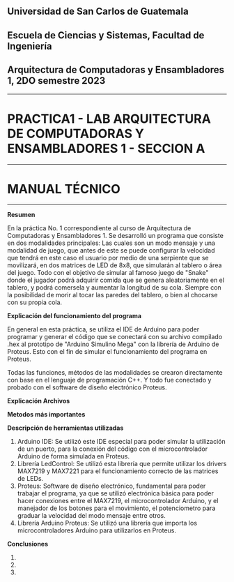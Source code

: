 ## Universidad de San Carlos de Guatemala
## Escuela de Ciencias y Sistemas, Facultad de Ingeniería
## Arquitectura de Computadoras y Ensambladores 1, 2DO semestre 2023
-----
# PRACTICA1 - LAB ARQUITECTURA DE COMPUTADORAS Y ENSAMBLADORES 1 - SECCION A
-----
# MANUAL TÉCNICO 
-----

**Resumen**

En la práctica No. 1 correspondiente al curso de Arquitectura de Computadoras y Ensambladores 1. Se desarrolló un programa que consiste en dos modalidades principales: Las cuales son un modo mensaje y una modalidad de juego, que antes de este se puede configurar la velocidad que tendrá en este caso el usuario por medio de una serpiente que se movilizará, en dos matrices de LED de 8x8, que simularán al tablero o área del juego. Todo con el objetivo de simular al famoso juego de "Snake" donde el jugador podrá adquirir comida que se genera aleatoriamente en el tablero, y podrá comersela y aumentar la longitud de su cola. Siempre con la posibilidad de morir al tocar las paredes del tablero, o bien al chocarse con su propia cola.

**Explicación del funcionamiento del programa**

En general en esta práctica, se utiliza el IDE de Arduino para poder programar y generar el código que se conectará con su archivo compilado .hex al prototipo de "Arduino Simulino Mega" con la librería de Arduino de Proteus. Esto con el fin de simular el funcionamiento del programa en Proteus.

Todas las funciones, métodos de las modalidades se crearon directamente con base en el lenguaje de programación C++. Y todo fue conectado y probado con el software de diseño electrónico Proteus. 

**Explicación Archivos**



**Metodos más importantes**





**Descripción de herramientas utilizadas**


1. Arduino IDE: Se utilizó este IDE especial para poder simular la utilización de un puerto, para la conexión del código con el microcontrolador Arduino de forma simulada en Proteus. 
2. Librería LedControl: Se utilizó esta librería que permite utilizar los drivers MAX7219 y MAX7221 para el funcionamiento correcto de las matrices de LEDs.
3. Proteus: Software de diseño electrónico, fundamental para poder trabajar el programa, ya que se utilizó electrónica básica para poder hacer conexiones entre el MAX7219, el microcontrolador Arduino, y el manejador de los botones para el movimiento, el potenciometro para graduar la velocidad del modo mensaje entre otros.
4. Librería Arduino Proteus: Se utilizó una librería que importa los microcontroladores Arduino para utilizarlos en Proteus.


**Conclusiones**

1. 
2.
3. 